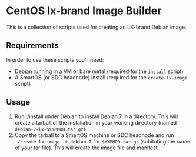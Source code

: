 # CentOS lx-brand Image Builder

This is a collection of scripts used for creating an LX-brand Debian image.

## Requirements

In order to use these scripts you'll need:

- Debian running in a VM or bare metal (required for the `install` script) 
- A SmartOS (or SDC headnode) install (required for the `create-lx-image` script)

## Usage

1. Run ./install under Debian to install Debian 7 in a directory. This will create a tarball of the installation in your working directory (named `debian-7-lx-$YYMMDD.tar.gz`)
2. Copy the tarball to a SmartOS machine or SDC headnode and run `./create-lx-image -t debian-7-lx-$YYMMDD.tar.gz` (subituting the name of your tar file). This will create the image file and manifest.
